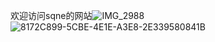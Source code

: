 欢迎访问sqne的网站![IMG_2988](https://user-images.githubusercontent.com/75197696/150173570-156cd6a9-9656-4c96-9938-e22e4159dd43.jpg)
![8172C899-5CBE-4E1E-A3E8-2E339580841B](https://user-images.githubusercontent.com/75197696/150308415-eedc7d91-1447-4c86-aba0-b501e1841003.jpeg)
